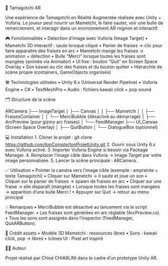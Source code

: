 🐾 Tamagotchi AR

Une expérience de Tamagotchi en Réalité Augmentée réalisée avec Unity + Vuforia.
Le joueur peut nourrir un Mametchi, le faire sauter, voir une bulle de remerciement, et interagir dans un environnement AR mignon et interactif.


🎮 Fonctionnalités
	•	Détection d’image avec Vuforia (Image Target)
	•	Mametchi 3D interactif : saute lorsque cliqué
	•	Panier de fraises → clic pour faire apparaître des fraises en arc
	•	Mametchi mange les fraises → animation + détection
	•	Bulle “Merci” lorsque toutes les fraises sont mangées (animée via Animator)
	•	UI fixe : bouton “Quit” en Screen Space Overlay
	•	Son kawaii au clic des fraises et du bouton quitter
	•	Hiérarchie de scène propre (containers, GameObjects organisés)

🛠️ Technologies utilisées
	•	Unity 6.x (Universal Render Pipeline)
	•	Vuforia Engine
	•	C#
	•	TextMeshPro
	•	Audio : fichiers kawaii click + pop sound


🗂️ Structure de la scène

ARCamera
├── ImageTarget
│   ├── Canvas
│   │   ├── Mametchi
│   │   ├── FraisesContainer
│   │   └── MerciBubble (désactivé au démarrage)
│   ├── ArcPreview (pour gizmo arc fraises)
│   └── FeedManager
├── UI_Canvas (Screen Space Overlay)
│   ├── QuitButton
│   └── DialogueBox (optionnel)



💻 Installation
	1.	Cloner le projet : git clone https://github.com/tonCompte/tonProjetUnity.git
	2.	Ouvrir sous Unity 6.x avec Vuforia activé.
	3.	Importer Vuforia Engine si besoin via Package Manager.
	4.	Remplacer l’image cible dans Vuforia → Image Target par votre image personnalisée.
	5.	Lancer la scène principale : ARCamera.


✅ Utilisation
	•	Pointer la caméra vers l’image cible (exemple : empreinte + texte Tamagotchi)
	•	Cliquer sur Mametchi → il saute et joue un son
	•	Cliquer sur le panier de fraises → spawn de fraises en arc
	•	Cliquer sur une fraise → elle disparaît (mangée)
	•	Lorsque toutes les fraises sont mangées → apparition d’une bulle Merci !
	•	Appuyer sur Quit → retour au menu principal


💡 Remarques
	•	MerciBubble est désactivé au lancement via le script FeedManager.
	•	Les fraises sont générées en arc réglable (ArcPreview.cs).
	•	Tous les sons sont assignés dans l’inspector (FeedManager, QuitARButton).


🎨 Crédit assets
	•	Modèle 3D Mametchi : ressources libres
	•	Sons : kawaii click, pop → libres 
	•	Icônes UI : Pixel art inspiré


👩‍💻 Auteur

Projet réalisé par Chloé CHIARLINI dans le cadre d’un prototype Unity AR.
